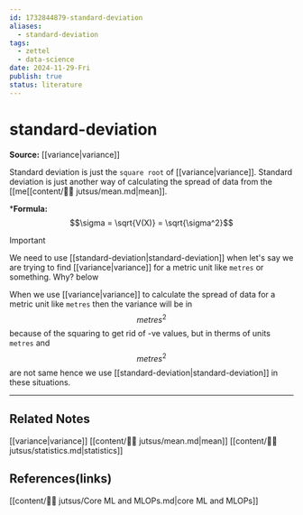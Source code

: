 ```yaml
---
id: 1732844879-standard-deviation
aliases:
  - standard-deviation
tags:
  - zettel
  - data-science
date: 2024-11-29-Fri
publish: true
status: literature
---
```

# standard-deviation

**Source:** [[variance|variance]]

Standard deviation is just the `square root` of [[variance|variance]]. Standard deviation is just another way of calculating the spread of data from the [[me[[content/🥷🏽 jutsus/mean.md|mean]].

***Formula:** $$\sigma = \sqrt{V(X)} = \sqrt{\sigma^2}$$

> [!IMPORTANT]
> We need to use [[standard-deviation|standard-deviation]] when let's say we are trying to find [[variance|variance]] for a metric unit like `metres` or something. Why? below

When we use [[variance|variance]] to calculate the spread of data for a metric unit like `metres` then the variance will be in $$metres^2$$ because of the squaring to get rid of -ve values, but in therms of units `metres` and $$metres^2$$ are not same hence we use [[standard-deviation|standard-deviation]] in these situations.

---
## Related Notes
[[variance|variance]]
[[content/🥷🏽 jutsus/mean.md|mean]]
[[content/🥷🏽 jutsus/statistics.md|statistics]]

## References(links)
[[content/🥷🏽 jutsus/Core ML and MLOPs.md|core ML and MLOPs]]
